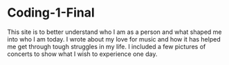 # Coding-1-Final
 This site is to better understand who I am as a person and what shaped me into who I am today. I wrote about my love for music and how it has helped me get through tough struggles in my life. I included a few pictures of concerts to show what I wish to experience one day. 